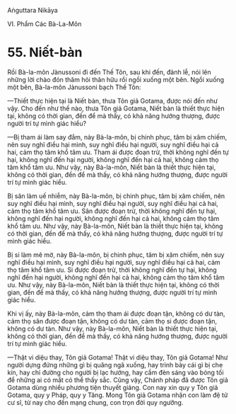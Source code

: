 Aṅguttara Nikāya

VI. Phẩm Các Bà-La-Môn

# 55. Niết-bàn

Rồi Bà-la-môn Jànussoni đi đến Thế Tôn, sau khi đến, đảnh lễ, nói lên những lời chào đón thăm hỏi thân hữu rồi ngồi xuống một bên. Ngồi xuống một bên, Bà-la-môn Jànussoni bạch Thế Tôn:

—Thiết thực hiện tại là Niết bàn, thưa Tôn giả Gotama, được nói đến như vậy. Cho đến như thế nào, thưa Tôn giả Gotama, Niết bàn là thiết thực hiện tại, không có thời gian, đến để mà thấy, có khả năng hướng thượng, được người trí tự mình giác hiểu?

—Bị tham ái làm say đắm, này Bà-la-môn, bị chinh phục, tâm bị xâm chiếm, nên suy nghĩ điều hại mình, suy nghĩ điều hại người, suy nghĩ điều hại cả hai, cảm thọ tâm khổ tâm ưu. Tham ái được đoạn trừ, thời không nghĩ đến tự hại, không nghĩ đến hại người, không nghĩ đến hại cả hai, không cảm thọ tâm khổ tâm ưu. Như vậy, này Bà-la-môn, Niết bàn là thiết thực hiện tại, không có thời gian, đến để mà thấy, có khả năng hướng thượng, được người trí tự mình giác hiểu.

Bị sân làm uế nhiễm, này Bà-la-môn, bị chinh phục, tâm bị xâm chiếm, nên suy nghĩ điều hại mình, suy nghĩ điều hại người, suy nghĩ điều hại cả hai, cảm thọ tâm khổ tâm ưu. Sân được đoạn trừ, thời không nghĩ đến tự hại, không nghĩ đến hại người, không nghĩ đến hại cả hai, không cảm thọ tâm khổ tâm ưu. Như vậy, này Bà-la-môn, Niết bàn là thiết thực hiện tại, không có thời gian, đến để mà thấy, có khả năng hướng thượng, được người trí tự mình giác hiểu.

Bị si làm mê mờ, này Bà-la-môn, bị chinh phục, tâm bị xâm chiếm, nên suy nghĩ điều hại mình, suy nghĩ điều hại người, suy nghĩ điều hại cả hai, cảm thọ tâm khổ tâm ưu. Si được đoạn trừ, thời không nghĩ đến tự hại, không nghĩ đến hại người, không nghĩ đến hại cả hai, không cảm thọ tâm khổ tâm ưu. Như vậy, này Bà-la-môn, Niết bàn là thiết thực hiện tại, không có thời gian, đến để mà thấy, có khả năng hướng thượng, được người trí tự mình giác hiểu.

Khi vị ấy, này Bà-la-môn, cảm thọ tham ái được đoạn tận, không có dư tàn, cảm thọ sân được đoạn tận, không có dư tàn, cảm thọ si được đoạn tận, không có dư tàn. Như vậy, này Bà-la-môn, Niết bàn là thiết thực hiện tại, không có thời gian, đến để mà thấy, có khả năng hướng thượng, được người trí tự mình giác hiểu.

—Thật vi diệu thay, Tôn giả Gotama! Thật vi diệu thay, Tôn giả Gotama! Như người dựng đứng những gì bị quăng ngã xuống, hay trình bày cái gì bị che kín, hay chỉ đường cho người bị lạc hướng, hay cầm đèn sáng vào bóng tối để những ai có mắt có thể thấy sắc. Cũng vậy, Chánh pháp đã được Tôn giả Gotama dùng nhiều phương tiện thuyết giảng. Con nay xin quy y Tôn giả Gotama, quy y Pháp, quy y Tăng. Mong Tôn giả Gotama nhận con làm đệ tử cư sĩ, từ nay cho đến mạng chung, con trọn đời quy ngưỡng.

